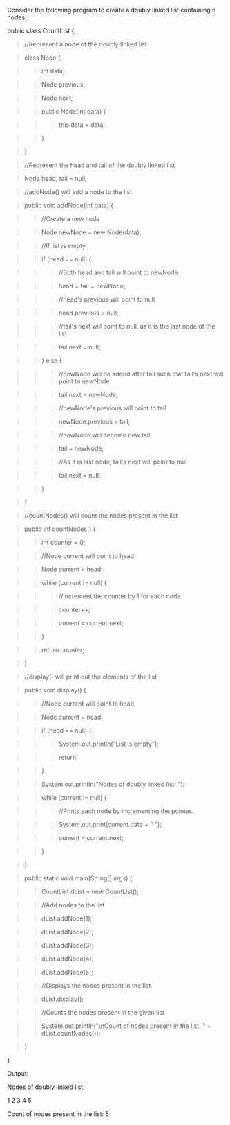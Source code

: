 Consider the following program to create a doubly linked list containing
n nodes.

public class CountList {

>//Represent a node of the doubly linked list

>class Node {

>>int data;

>>Node previous;

>>Node next;

>>public Node(int data) {

>>>this.data = data;

>>}

>}

>//Represent the head and tail of the doubly linked list

>Node head, tail = null;

>//addNode() will add a node to the list

>public void addNode(int data) {

>>//Create a new node

>>Node newNode = new Node(data);

>>//If list is empty

>>if (head == null) {

>>>//Both head and tail will point to newNode

>>>head = tail = newNode;

>>>//head's previous will point to null

>>>head.previous = null;

>>>//tail's next will point to null, as it is the last node of the
list

>>>tail.next = null;

>>} else {

>>>//newNode will be added after tail such that tail's next will
point to newNode

>>>tail.next = newNode;

>>>//newNode's previous will point to tail

>>>newNode.previous = tail;

>>>//newNode will become new tail

>>>tail = newNode;

>>>//As it is last node, tail's next will point to null

>>>tail.next = null;

>>}

>}

>//countNodes() will count the nodes present in the list

>public int countNodes() {

>>int counter = 0;

>>//Node current will point to head

>>Node current = head;

>>while (current != null) {

>>>//Increment the counter by 1 for each node

>>>counter++;

>>>current = current.next;

>>}

>>return counter;

>}

>//display() will print out the elements of the list

>public void display() {

>>//Node current will point to head

>>Node current = head;

>>if (head == null) {

>>>System.out.println(\"List is empty\");

>>>return;

>>}

>>System.out.println(\"Nodes of doubly linked list: \");

>>while (current != null) {

>>>//Prints each node by incrementing the pointer.

>>>System.out.print(current.data + \" \");

>>>current = current.next;

>>}

>}

>public static void main(String\[\] args) {

>>CountList dList = new CountList();

>>//Add nodes to the list

>>dList.addNode(1);

>>dList.addNode(2);

>>dList.addNode(3);

>>dList.addNode(4);

>>dList.addNode(5);

>>//Displays the nodes present in the list

>>dList.display();

>>//Counts the nodes present in the given list

>>System.out.println(\"\\nCount of nodes present in the list: \" +
dList.countNodes());

>}

}

Output:

Nodes of doubly linked list:

1 2 3 4 5

Count of nodes present in the list: 5